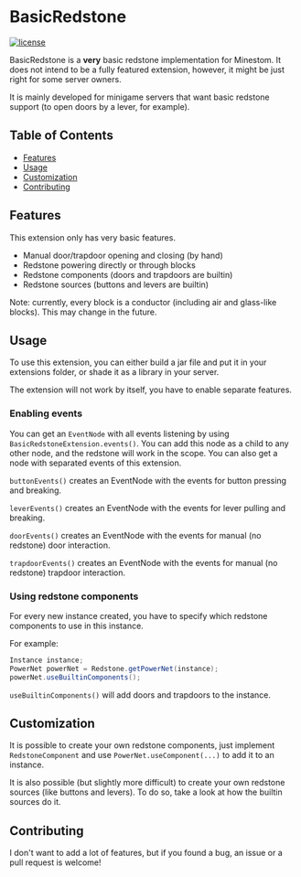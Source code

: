 # BasicRedstone

[![license](https://img.shields.io/github/license/Bloepiloepi/BasicRedstone.svg?style=flat-square)](LICENSE)

BasicRedstone is a **very** basic redstone implementation for Minestom.
It does not intend to be a fully featured extension, however,
it might be just right for some server owners.

It is mainly developed for minigame servers that want basic redstone support (to open doors by a lever, for example).

## Table of Contents

- [Features](#features)
- [Usage](#usage)
- [Customization](#customization)
- [Contributing](#contributing)

## Features

This extension only has very basic features.

- Manual door/trapdoor opening and closing (by hand)
- Redstone powering directly or through blocks
- Redstone components (doors and trapdoors are builtin)
- Redstone sources (buttons and levers are builtin)

Note: currently, every block is a conductor (including air and glass-like blocks).
This may change in the future.

## Usage

To use this extension, you can either build a jar file
and put it in your extensions folder, or shade it as a library in your server.

The extension will not work by itself, you have to enable separate features.

### Enabling events

You can get an `EventNode` with all events listening by using `BasicRedstoneExtension.events()`.
You can add this node as a child to any other node, and the redstone will work in the scope.
You can also get a node with separated events of this extension.

`buttonEvents()` creates an EventNode with the events for button pressing and breaking.

`leverEvents()` creates an EventNode with the events for lever pulling and breaking.

`doorEvents()` creates an EventNode with the events for manual (no redstone) door interaction.

`trapdoorEvents()` creates an EventNode with the events for manual (no redstone) trapdoor interaction.

### Using redstone components

For every new instance created, you have to specify which redstone components to use in this instance.

For example:
```java
Instance instance;
PowerNet powerNet = Redstone.getPowerNet(instance);
powerNet.useBuiltinComponents();
```

`useBuiltinComponents()` will add doors and trapdoors to the instance.

## Customization

It is possible to create your own redstone components, just implement `RedstoneComponent`
and use `PowerNet.useComponent(...)` to add it to an instance.

It is also possible (but slightly more difficult) to create your own redstone sources (like buttons and levers).
To do so, take a look at how the builtin sources do it.

## Contributing

I don't want to add a lot of features, but if you found a bug, an issue or a pull request is welcome!